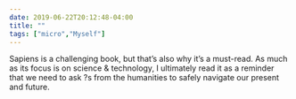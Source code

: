 ```yaml
---
date: 2019-06-22T20:12:48-04:00
title: ""
tags: ["micro","Myself"]
---
```

Sapiens is a challenging book, but that’s also why it’s a must-read. As much as its focus is on science & technology, I ultimately read it as a reminder that we need to ask ?s from the humanities to safely navigate our present and future.
